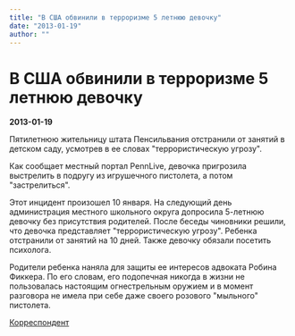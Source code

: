 ```yaml
---
title: "В США обвинили в терроризме 5 летнюю девочку"
date: "2013-01-19"
author: ""
---
```


# В США обвинили в терроризме 5 летнюю девочку

**2013-01-19** 

Пятилетнюю жительницу штата Пенсильвания отстранили от занятий в детском саду, усмотрев в ее словах "террористическую угрозу".

Как сообщает местный портал PennLive, девочка пригрозила выстрелить в подругу из игрушечного пистолета, а потом "застрелиться".

Этот инцидент произошел 10 января. На следующий день администрация местного школьного округа допросила 5-летнюю девочку без присутствия родителей. После беседы чиновники решили, что девочка представляет "террористическую угрозу". Ребенка отстранили от занятий на 10 дней. Также девочку обязали посетить психолога.

Родители ребенка наняла для защиты ее интересов адвоката Робина Фиккера. По его словам, его подопечная никогда в жизни не пользовалась настоящим огнестрельным оружием и в момент разговора не имела при себе даже своего розового "мыльного" пистолета.

[Корреспондент](http://korrespondent.net/)